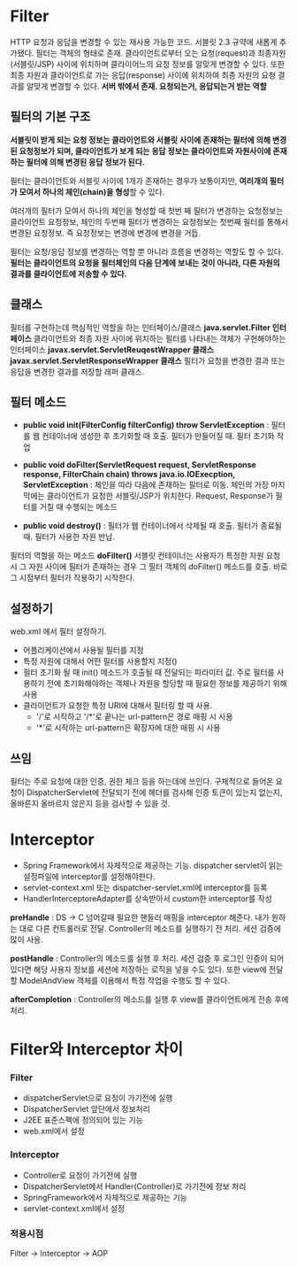 # Filter
HTTP 요청과 응답을 변경할 수 있는 재사용 가능한 코드. 서블릿 2.3 규약에 새롭게 추가됐다. 
필터는 객체의 형태로 존재. 클라이언트로부터 오는 요청(request)과 최종자원(서블릿/JSP) 사이에 위치하며 클라이어느의 요청 정보를 알맞게 변경할 수 있다. 또한 최종 자원과 클라이언트로 가는 응답(response) 사이에 위치하여 최종 자원의 요청 결과를 알맞게 변경할 수 있다.
**서버 밖에서 존재. 요청되는거, 응답되는거 받는 역할**

## 필터의 기본 구조
**서블릿이 받게 되는 요청 정보는 클라이언트와 서블릿 사이에 존재하는 필터에 의해 변경된 요청정보가 되며, 클라이언트가 보게 되는 응답 정보는 클라이언트와 자원사이에 존재하는 필터에 의해 변경된 응답 정보가 된다.**

필터는 클라이언트와 서블릿 사이에 1개가 존재하는 경우가 보통이지만, **여러개의 필터가 모여서 하나의 체인(chain)을 형성**할 수 있다.

여러개의 필터가 모여서 하나의 체인을 형성할 때 첫번 째 필터가 변경하는 요청정보는 클라이언트 요청정보, 체인의 두번째 필터가 변경하는 요청정보는 첫번째 필터를 통해서 변경된 요청정보. 즉 요청정보는 변경에 변경에 변경을 거듭.

필터는 요청/응답 정보를 변경하는 역할 뿐 아니라 흐름을 변경하는 역할도 할 수 있다. **필터는 클라이언트의 요청을 필터체인의 다음 단계에 보내는 것이 아니라, 다른 자원의 결과를 클라이언트에 저송할 수 있다.**

## 클래스
필터를 구현하는데 핵심적인 역할을 하는 인터페이스/클래스
**java.servlet.Filter 인터페이스**
클라이언트와 최종 자원 사이에 위치하는 필터를 나타내는 객체가 구현해야하는 인터페이스
**javax.servlet.ServletReuqestWrapper 클래스**
**javax.servlet.ServletResponseWrapper 클래스**
필터가 요청을 변경한 결과 또는 응답을 변경한 결과를 저장할 래퍼 클래스.


## 필터 메소드
- **public void init(FilterConfig filterConfig) throw ServletException** : 필터를 웹 컨테이너에 생성한 후 초기화할 때 호출.
필터가 만들어질 때. 필터 초기화 작업

- **public void doFilter(ServletRequest request, ServletResponse response, FilterChain chain) throws java.io.IOExecption, ServletException** : 체인을 따라 다음에 존재하는 필터로 이동. 체인의 가장 마지막에는 클라이언트가 요청한 서블릿/JSP가 위치한다. Request, Response가 필터를 거칠 때 수행되는 메소드

- **public void destroy()** : 필터가 웹 컨테이너에서 삭제될 때 호출. 필터가 종료될 때. 필터가 사용한 자원 반납.

필터의 역할을 하는 메소드 **doFilter()** 서블릿 컨테이너는 사용자가 특정한 자원 요청 시 그 자원 사이에 필터가 존재하는 경우 그 필터 객체의 doFilter() 메소드를 호출. 바로 그 시점부터 필터가 작용하기 시작한다.

## 설정하기
web.xml 에서 필터 설정하기.
- 어플리케이션에서 사용될 필터를 지정
- 특정 자원에 대해서 어떤 필터를 사용할지 지정()
- 필터 초기화 될 때 init() 메소드가 호출될 때 전달되는 파라미터 값. 주로 필터를 사용하기 전에 초기화해야하는 객체나 자원을 할당할 때 필요한 정보를 제공하기 위해 사용
- 클라이언트가 요청한 특정 URI에 대해서 필터링 할 때 사용. 
    - '/'로 시작하고 '/*'로 끝나는 url-pattern은 경로 매핑 시 사용
    - '*'로 시작하는 url-pattern은 확장자에 대한 매핑 시 사용

## 쓰임
필터는 주로 요청에 대한 인증, 권한 체크 등을 하는데에 쓰인다. 구체적으로 들어온 요청이 DispatcherServlet에 전달되기 전에 헤더를 검사해 인증 토큰이 있는지 없는지, 올바른지 올바르지 않은지 등을 검사할 수 있을 것.


# Interceptor
- Spring Framework에서 자체적으로 제공하는 기능. dispatcher servlet이 읽는 설정파일에 interceptor를 설정해야한다.
- servlet-context.xml 또는 dispatcher-servlet.xml에 interceptor를 등록
- HandlerInterceptoreAdapter를 상속받아서 custom한 interceptor를 작성

**preHandle** : DS -> C 넘어갈때 필요한 핸들러 매핑을 interceptor 해준다. 내가 원하는 대로 다른 컨트롤러로 전달.
Controller의 메소드를 실행하기 전 처리. 세션 검증에 많이 사용.

**postHandle** : Controller의 메소드를 실행 후 처리.
세션 검증 후 로그인 인증이 되어있다면 해당 사용자 정보를 세션에 저장하는 로직을 넣을 수도 있다. 
또한 view에 전달할 ModelAndView 객체를 이용해서 특정 작업을 수행도 할 수 있다.

**afterCompletion** : Controller의 메소드를 실행 후 view를 클라이언트에게 전송 후에 처리.

# Filter와 Interceptor 차이
### Filter
- dispatcherServlet으로 요청이 가기전에 실행
- DispatcherServlet 앞단에서 정보처리
- J2EE 표준스펙에 정의되어 있는 기능
- web.xml에서 설정

### Interceptor
- Controller로 요청이 가기전에 실행
- DispatcherServlet에서 Handler(Controller)로 가기전에 정보 처리
- SpringFramework에서 자체적으로 제공하는 기능
- servlet-context.xml에서 설정

### 적용시점
Filter -> Interceptor -> AOP